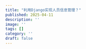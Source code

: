 ```yaml
---
title: "利用Django实现人员信息管理？"
published: 2025-04-11
description: ''
image: ''
tags: []
category: ''
draft: false 
---
```

